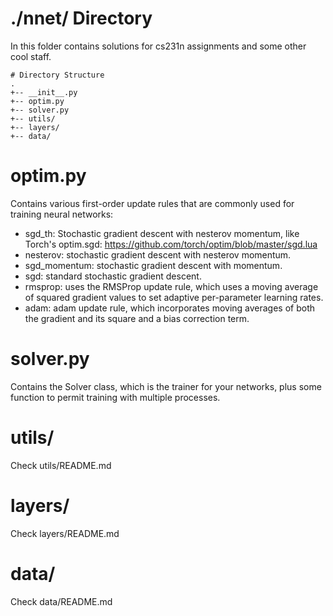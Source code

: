 # ./nnet/ Directory

In this folder contains solutions for cs231n assignments and some other cool staff.

	# Directory Structure
	.
	+-- __init__.py
	+-- optim.py
	+-- solver.py
	+-- utils/
	+-- layers/
	+-- data/

# optim.py

Contains various first-order update rules that are commonly used for training neural networks:

- sgd_th:
	Stochastic gradient descent with nesterov momentum, like Torch's optim.sgd:
	https://github.com/torch/optim/blob/master/sgd.lua
- nesterov:
	stochastic gradient descent with nesterov momentum.
- sgd_momentum:
	stochastic gradient descent with momentum.
- sgd:
	standard stochastic gradient descent.
- rmsprop:
	uses the RMSProp update rule, which uses a moving average of squared gradient values to set adaptive per-parameter learning rates.
- adam:
	adam update rule, which incorporates moving averages of both the
	gradient and its square and a bias correction term.

# solver.py

Contains the Solver class, which is the trainer for your networks, plus some function to permit training with multiple processes.

# utils/

Check utils/README.md

# layers/

Check layers/README.md

# data/

Check data/README.md

